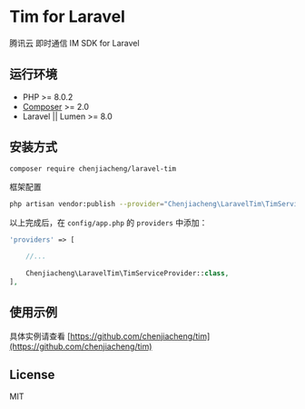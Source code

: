# Tim for Laravel

腾讯云 即时通信 IM SDK for Laravel

## 运行环境

- PHP >= 8.0.2
- [Composer](https://getcomposer.org/) >= 2.0
- Laravel || Lumen >= 8.0

## 安装方式

```bash
composer require chenjiacheng/laravel-tim
```

框架配置

```bash
php artisan vendor:publish --provider="Chenjiacheng\LaravelTim\TimServiceProvider"
```

以上完成后，在 `config/app.php` 的 `providers` 中添加：

```php
'providers' => [

    //...
    
    Chenjiacheng\LaravelTim\TimServiceProvider::class,    
],
```

## 使用示例

具体实例请查看 [https://github.com/chenjiacheng/tim](https://github.com/chenjiacheng/tim)

## License

MIT